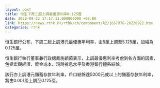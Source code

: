 ```yaml
---
layout: post
title: 恒生下周二起上調最優惠利率0.125厘
date: 2022-09-22 17:17:11.000000000 +08:00
link: https://news.rthk.hk/rthk/ch/component/k2/1667976-20220922.htm
categories: rthk
---
```


恒生銀行公布，下周二起上調港元最優惠年利率，由5厘上調至5.125厘，加幅為0.125厘。

恒生銀行執行董事兼行政總裁施穎茵表示，上調最優惠利率考慮到各方面的因素，包括宏觀經濟、資金成本、現時拆息水平及香港銀行體系結餘。

該行亦上調港元儲蓄存款年利率，戶口結餘達5000元或以上的儲蓄存款年利率，將由0.001厘上調至0.125厘。
